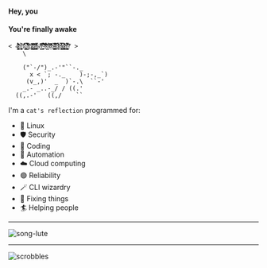 #### Hey, you
#### You're finally awake



```
< 4̷̨̡̣̥̟͉͚̩͎̜̟̲̳͔̜̼̂̈́́̔͑͌̓̏̈́̈́̍̃̈͂͛̑ͅ0̶̢̺͓̹̜̗̝̰̒̉̚̕͝3̷̛̒͑͒͋ͅ:̷̢̨̦̗͙̤̠̩̺̳̿͜ ̷̰̳̬̈́̿̅͌̍̈́̊̈́̆̃̀͛̔̕m̷̧̨̱̥̖̺̯͙̹̑͆̾͋̏̃̈̋̀͌̍̑r̷̢̛̛͚̦̬͇̳͊͂̇͋͆̅̎̌̆̐̓̃͝͝͝a̵̧̜͓̳̖̞̯̼̪͙͐͒̊̍̾̏́̏͊̿̈́́̈͊̏̅́͜ͅͅͅẇ̵̨̯̻̠͆̈̽̾̌̃̂͘͝͝r̴̢̧͎͙͙̰̉̋͋̀̃̈̚͝͝ ̴̫̑̂̃̈͌͑͑̀̏̅̃̀̈́́̀̉͝f̴̛̖͎̊̊̌͋̐̎o̶̳͒̋͒̏̍̉̃̀̓̈́r̷̙̀̍͆͒̀̅͌̍͌̈́͒̄̀̈͒̚͘ḅ̴̱͉̣͎̻͎͚̝̫̫̭̦̝̻̗̭̅̆͛̓͑̀̚i̴̛̮͍̲͚̳͑̑͐̄̆̒͗̈́͂̄̀͘͝͝͝d̸̠̤̼͕̜͔̝̠͎̣̈̇̊́͊̈̕d̶̡̧̩̘̭̯̘͇̼͉̥̙̔̏̿̊̋̿͗ȩ̷̖̺̬̪̰̠̭̖̥̼̙̝̰̳̾̈́͑̆͒̆̒̓͐͋̎͂̆̓̕̕̕͜ñ̶̢̺̤̱̺̠̫̮̳̦̱̣̘̻̠͖͌́́̾̿̏̈̂́͝? >  
    \

    ("`-/")_.-'"``-._
      x < `; -._    )-;-,_`)
     (v_,)'  _  )`-.\  ``-'
    _.- _..-_/ / ((.'
  ((,.-'   ((,/    ``
```

I'm a `cat's reflection` programmed for:
- 🦅 Linux 
- 🛡️ Security
- 🤖 Coding
- 🚀 Automation
- ☁️ Cloud computing
- 🟢 Reliability 
- 🪄 CLI wizardry
- 🔧 Fixing things
- 🏄‍ Helping people

__________

![song-lute](https://github.com/grmtek/grmtek/assets/25224551/d8bdaabf-308a-47ee-9501-e197292e0441)

---
![scrobbles](https://lastfm-recently-played.vercel.app/api?user=wretchedspirit&loved=true&loved_style=3&width=640&count=3)



